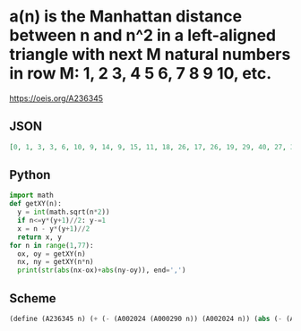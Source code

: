 # a\(n\) is the Manhattan distance between n and n^2 in a left\-aligned triangle with next M natural numbers in row M: 1, 2 3, 4 5 6, 7 8 9 10, etc\.
https://oeis.org/A236345
## JSON
```JSON
[0, 1, 3, 3, 6, 10, 9, 14, 9, 15, 11, 18, 26, 17, 26, 19, 29, 40, 27, 39, 24, 42, 27, 39, 54, 35, 51, 36, 53, 71, 48, 67, 42, 62, 83, 56, 85, 56, 79, 48, 72, 97, 64, 90, 55, 90, 118, 81, 110, 71, 101, 68, 91, 123, 80, 122, 77, 111, 146, 99, 135, 86, 123, 88, 110]
```
## Python
```Python
import math
def getXY(n):
  y = int(math.sqrt(n*2))
  if n<=y*(y+1)//2: y-=1
  x = n - y*(y+1)//2
  return x, y
for n in range(1,77):
  ox, oy = getXY(n)
  nx, ny = getXY(n*n)
  print(str(abs(nx-ox)+abs(ny-oy)), end=',')
```
## Scheme
```Scheme
(define (A236345 n) (+ (- (A002024 (A000290 n)) (A002024 n)) (abs (- (A002260 (A000290 n)) (A002260 n))))) ;; _Antti Karttunen_, Jan 25 2014
```

